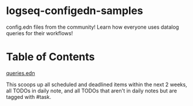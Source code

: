 # logseq-configedn-samples

config.edn files from the community! Learn how everyone uses datalog queries for their workflows!

# Table of Contents

[queries.edn](./config.edn/queries.edn)

This scoops up all scheduled and deadlined items within the next 2 weeks, all TODOs in daily note, and all TODOs that aren't in daily notes but are tagged with #task.
